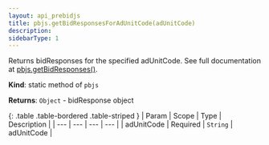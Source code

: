 ```yaml
---
layout: api_prebidjs
title: pbjs.getBidResponsesForAdUnitCode(adUnitCode)
description:
sidebarType: 1
---
```



Returns bidResponses for the specified adUnitCode. See full documentation at [pbjs.getBidResponses()](#module_pbjs.getBidResponses).

**Kind**: static method of `pbjs`

**Returns**: `Object` - bidResponse object

{: .table .table-bordered .table-striped }
| Param | Scope | Type | Description |
| --- | --- | --- | --- |
| adUnitCode | Required | `String` | adUnitCode |
